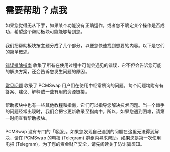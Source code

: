 # 需要帮助？点我



如果您觉得无从下手，如果某个功能没有正确运作，或者您不确定某个操作是否成功，希望这个帮助板块可能能够帮到您。

### &#x20;<a href="#bang-zhu-ban-kuai" id="bang-zhu-ban-kuai"></a>

我们把帮助板块按主题分成了几个部分，以便您快速找到想要的内容。以下是它们的简单概述。

### &#x20;<a href="#cuo-wu-pai-cuo-zhi-nan" id="cuo-wu-pai-cuo-zhi-nan"></a>

​[错误排除指南](gu-zhang-pai-chu-zhi-nan.md) 收集了所有在使用过程中可能会遇见的错误，它不但会告诉您可能的解决方案，还会告诉您发生问题的原因。

### &#x20;<a href="#chang-jian-wen-ti" id="chang-jian-wen-ti"></a>

​[常见问题](chang-jian-wen-ti-jie-da.md) 收录了 PCMSwap 用户们在使用中经常质询的问题。每个问题均附有有答案、建议、解释或一些有用的资源链接。

### &#x20;<a href="#qi-ta-jiao-cheng-ji-zhi-nan" id="qi-ta-jiao-cheng-ji-zhi-nan"></a>

帮助板块中也有一些其他教程和指南，它们可以指导您解决技术问题。当一个棘手的问题经常出现时，我们会把它更新收录至指南中。所以，如果您遇到困难，请第一时间查看帮助板块。

### &#x20;<a href="#xun-qiu-bang-zhu" id="xun-qiu-bang-zhu"></a>

PCMSwap 没有专门的「客服」。如果您发现自己遇到的问题在这里无法得到解决，请在 PCMSwap 的电报 (Telegram) 群组内寻求帮助。如果您是第一次使用电报 (Telegram)，为了您的资金财产安全，请先阅读关于防诈骗须知。
